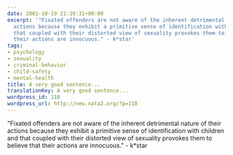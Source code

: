 ```yaml
---
date: 2001-10-19 21:39:31+00:00
excerpt: '"Fixated offenders are not aware of the inherent detrimental nature of their
  actions because they exhibit a primitive sense of identification with children and
  that coupled with their distorted view of sexuality provokes them to believe that
  their actions are innocuous." - k*star'
tags:
- psychology
- sexuality
- criminal-behavior
- child-safety
- mental-health
title: A very good sentence...
translationKey: A very good sentence...
wordpress_id: 118
wordpress_url: http://new.nata2.org/?p=118
---
```


"Fixated offenders are not aware of the inherent detrimental nature of their actions because they exhibit a primitive sense of identification with children and that coupled with their distorted view of sexuality provokes them to believe that their actions are innocuous." - k*star